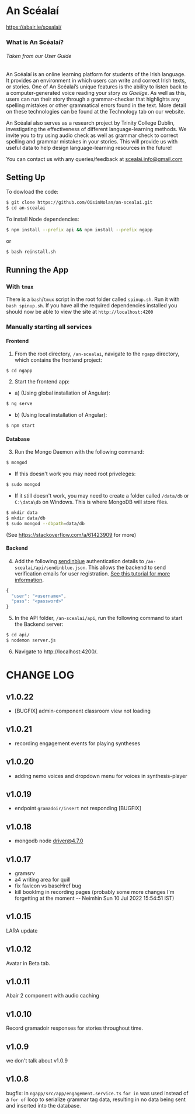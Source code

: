 # An Scéalaí

https://abair.ie/scealai/

### What is An Scéalaí?
###### *Taken from our User Guide*
An Scéalaí is an online learning platform for students of the Irish language.
It provides an environment in which users can write and correct Irish texts,
or stories.
One of An Scéalaí’s unique features is the ability to listen back
to a computer-generated voice reading your story *as Gaeilge*.
As well as this, users can run their story through a grammar-checker
that highlights any spelling mistakes or other grammatical errors found
in the text.
More detail on these technologies can be found at the Technology
tab on our website.

An Scéalaí also serves as a research project by Trinity College Dublin,
investigating the effectiveness of different language-learning methods.
We invite you to try using audio check as well as grammar check to correct
spelling and grammar mistakes in your stories.
This will provide us with useful data to help design
language-learning resources in the future!

You can contact us with any queries/feedback at scealai.info@gmail.com

## Setting Up
To dowload the code:
```bash
$ git clone https://github.com/OisinNolan/an-scealai.git
$ cd an-scealai
```

To install Node dependencies:
```bash
$ npm install --prefix api && npm install --prefix ngapp
```
or
```bash
$ bash reinstall.sh
```

## Running the App
### With `tmux`
There is a `bash`/`tmux` script in
the root folder called `spinup.sh`.
Run it with `bash spinup.sh`. If you have
all the required dependencies installed you should now
be able to view the site at `http://localhost:4200`

### Manually starting all services
#### Frontend
1) From the root directory, `/an-scealai`, navigate to the `ngapp` directory, which contains the frontend project:
```
$ cd ngapp
```
2) Start the frontend app:

*  a) (Using global installation of Angular):
  ```bash
  $ ng serve
  ```
*  b) (Using local installation of Angular):
  ```bash
  $ npm start
```
#### Database
3) Run the Mongo Daemon with the following command:
```bash
$ mongod
```
* If this doesn't work you may need root priveleges:
```bash
$ sudo mongod
```
* If it still doesn't work, you may need to create a folder called `/data/db` or `C:\data\db` on Windows. This is where MongoDB will store files.
```bash
$ mkdir data
$ mkdir data/db
$ sudo mongod --dbpath=data/db
```
(See https://stackoverflow.com/a/61423909 for more)
#### Backend
4) Add the following [sendinblue](https://www.sendinblue.com/) authentication details to `/an-scealai/api/sendinblue.json`. This allows the backend to send verification emails for user registration. [See this tutorial for more information](https://schadokar.dev/posts/how-to-send-email-in-nodejs/).
```javascript
{
  "user": "<username>",
  "pass": "<password>"
}
```
5) In the API folder, `/an-scealai/api`, run the following command to start the Backend server:
```bash
$ cd api/
$ nodemon server.js
```

6) Navigate to http://localhost:4200/.


# CHANGE LOG

## v1.0.22
- [BUGFIX] admin-component classroom view not loading

## v1.0.21
- recording engagement events for playing syntheses

## v1.0.20
- adding nemo voices and dropdown menu for voices in synthesis-player

## v1.0.19
- endpoint `gramadoir/insert` not responding [BUGFIX]

## v1.0.18
- mongodb node driver@4.7.0

## v1.0.17
- gramsrv
- a4 writing area for quill
- fix favicon vs baseHref bug
- kill bookImg in recording pages
(probably some more changes I'm forgetting at the moment -- Neimhin Sun 10 Jul 2022 15:54:51 IST)

## v1.0.15
LARA update

## v1.0.12
Avatar in Beta tab.

## v1.0.11
Abair 2 component with audio caching

## v1.0.10
Record gramadoir responses for stories throughout time.

## v1.0.9
we don't talk about v1.0.9

## v1.0.8
bugfix: in `ngapp/src/app/engagement.service.ts`
`for in` was used instead of a `for of` loop to serialize
grammar tag data, resulting in no data being sent and inserted into the database.
